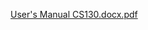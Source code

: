 [User's Manual CS130.docx.pdf](https://github.com/kristinjuwel/quine-mccluskey-method/files/13811273/User.s.Manual.CS130.docx.pdf)
